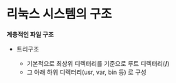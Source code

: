 # 리눅스 시스템의 구조 

**계층적인 파일 구조**
* 트리구조

  * 기본적으로 최상위 디렉터리를 기준으로 루트 디렉터리(**/**) 
  * 그 아래 하위 디렉터리(usr, var, bin 등) 로 구성 
